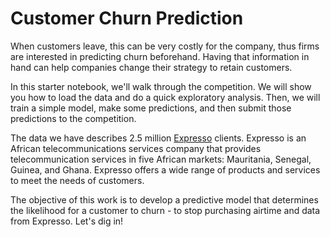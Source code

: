 # Customer Churn Prediction

When customers leave, this can be very costly for the company, thus firms are interested in predicting churn beforehand. Having that information in hand can help companies change their strategy to retain customers.

In this starter notebook, we'll walk through the competition. We will show you how to load the data and do a quick exploratory analysis. Then, we will train a simple model, make some predictions, and then submit those predictions to the competition.

The data we have describes 2.5 million [Expresso](https://www.expressotelecom.sn/) clients. Expresso is an African telecommunications services company that provides telecommunication services in five African markets: Mauritania, Senegal, Guinea, and Ghana. Expresso offers a wide range of products and services to meet the needs of customers.

The objective of this work is to develop a predictive model that determines the likelihood for a customer to churn - to stop purchasing airtime and data from Expresso. Let's dig in!
